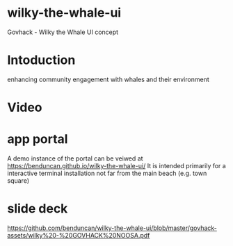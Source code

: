 # wilky-the-whale-ui
Govhack - Wilky the Whale UI concept

# Intoduction
enhancing community engagement with whales and their environment

# Video


# app portal
A demo instance of the portal can be veiwed at https://benduncan.github.io/wilky-the-whale-ui/
It is intended primarily for a interactive terminal installation not far from the main beach (e.g. town square)

# slide deck
https://github.com/benduncan/wilky-the-whale-ui/blob/master/govhack-assets/wilky%20-%20GOVHACK%20NOOSA.pdf
